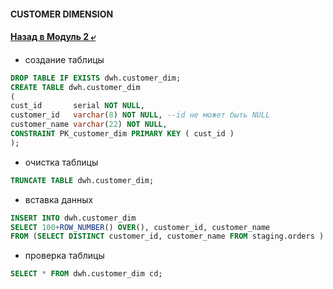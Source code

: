 #### CUSTOMER DIMENSION

#### [Назад в Модуль 2 ⤶](/DE-101/Module2/readme.md)

- создание таблицы

```sql
DROP TABLE IF EXISTS dwh.customer_dim;
CREATE TABLE dwh.customer_dim
(
cust_id       serial NOT NULL,
customer_id   varchar(8) NOT NULL, --id не может быть NULL
customer_name varchar(22) NOT NULL,
CONSTRAINT PK_customer_dim PRIMARY KEY ( cust_id )
);
```
- очистка таблицы

```sql
TRUNCATE TABLE dwh.customer_dim;
```
- вставка данных

```sql
INSERT INTO dwh.customer_dim 
SELECT 100+ROW_NUMBER() OVER(), customer_id, customer_name 
FROM (SELECT DISTINCT customer_id, customer_name FROM staging.orders ) a;
```

- проверка таблицы

```sql
SELECT * FROM dwh.customer_dim cd; 
```
